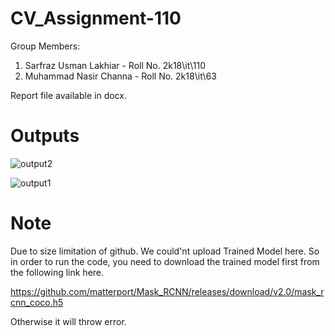 # CV_Assignment-110

Group Members:

1. Sarfraz Usman Lakhiar - Roll No. 2k18\it\110
2. Muhammad Nasir Channa - Roll No. 2k18\it\63

Report file available in docx.


# Outputs

![output2](https://user-images.githubusercontent.com/88622614/128636527-99fd5eaf-57df-45b6-8ed7-1f9a0269895e.png)

![output1](https://user-images.githubusercontent.com/88622614/128636531-f01fbf6a-53a1-4daa-abfc-b47b9a6320de.png)


# Note

Due to size limitation of github. We could'nt upload Trained Model here. So in order to run the code, you need to download the trained model first from the following link here.

https://github.com/matterport/Mask_RCNN/releases/download/v2.0/mask_rcnn_coco.h5

Otherwise it will throw error.


